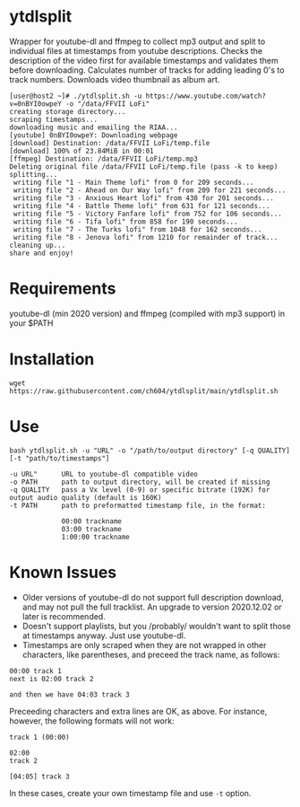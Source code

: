 # ytdlsplit
Wrapper for youtube-dl and ffmpeg to collect mp3 output and split to individual files at timestamps from youtube descriptions. Checks the description of the video first for available timestamps and validates them before downloading. Calculates number of tracks for adding leading 0's to track numbers. Downloads video thumbnail as album art.
```
[user@host2 ~]# ./ytdlsplit.sh -u https://www.youtube.com/watch?v=0nBYI0owpeY -o "/data/FFVII LoFi"
creating storage directory...
scraping timestamps...
downloading music and emailing the RIAA...
[youtube] 0nBYI0owpeY: Downloading webpage
[download] Destination: /data/FFVII LoFi/temp.file
[download] 100% of 23.84MiB in 00:01
[ffmpeg] Destination: /data/FFVII LoFi/temp.mp3
Deleting original file /data/FFVII LoFi/temp.file (pass -k to keep)
splitting...
 writing file "1 - Main Theme lofi" from 0 for 209 seconds...
 writing file "2 - Ahead on Our Way lofi" from 209 for 221 seconds...
 writing file "3 - Anxious Heart lofi" from 430 for 201 seconds...
 writing file "4 - Battle Theme lofi" from 631 for 121 seconds...
 writing file "5 - Victory Fanfare lofi" from 752 for 106 seconds...
 writing file "6 - Tifa lofi" from 858 for 190 seconds...
 writing file "7 - The Turks lofi" from 1048 for 162 seconds...
 writing file "8 - Jenova lofi" from 1210 for remainder of track...
cleaning up...
share and enjoy!
```
# Requirements
youtube-dl (min 2020 version) and ffmpeg (compiled with mp3 support) in your $PATH
# Installation
 `wget https://raw.githubusercontent.com/ch604/ytdlsplit/main/ytdlsplit.sh`
# Use
```
bash ytdlsplit.sh -u "URL" -o "/path/to/output directory" [-q QUALITY] [-t "path/to/timestamps"]
 
-u URL"      URL to youtube-dl compatible video
-o PATH      path to output directory, will be created if missing
-q QUALITY   pass a Vx level (0-9) or specific bitrate (192K) for output audio quality (default is 160K)
-t PATH      path to preformatted timestamp file, in the format:

             00:00 trackname
             03:00 trackname
             1:00:00 trackname
```
# Known Issues
- Older versions of youtube-dl do not support full description download, and may not pull the full tracklist. An upgrade to version 2020.12.02 or later is recommended.
- Doesn't support playlists, but you /probably/ wouldn't want to split those at timestamps anyway. Just use youtube-dl.
- Timestamps are only scraped when they are not wrapped in other characters, like parentheses, and preceed the track name, as follows:
```
00:00 track 1
next is 02:00 track 2

and then we have 04:03 track 3
```
Preceeding characters and extra lines are OK, as above. For instance, however, the following formats will not work:
```
track 1 (00:00)

02:00
track 2

[04:05] track 3
```
In these cases, create your own timestamp file and use `-t` option.
